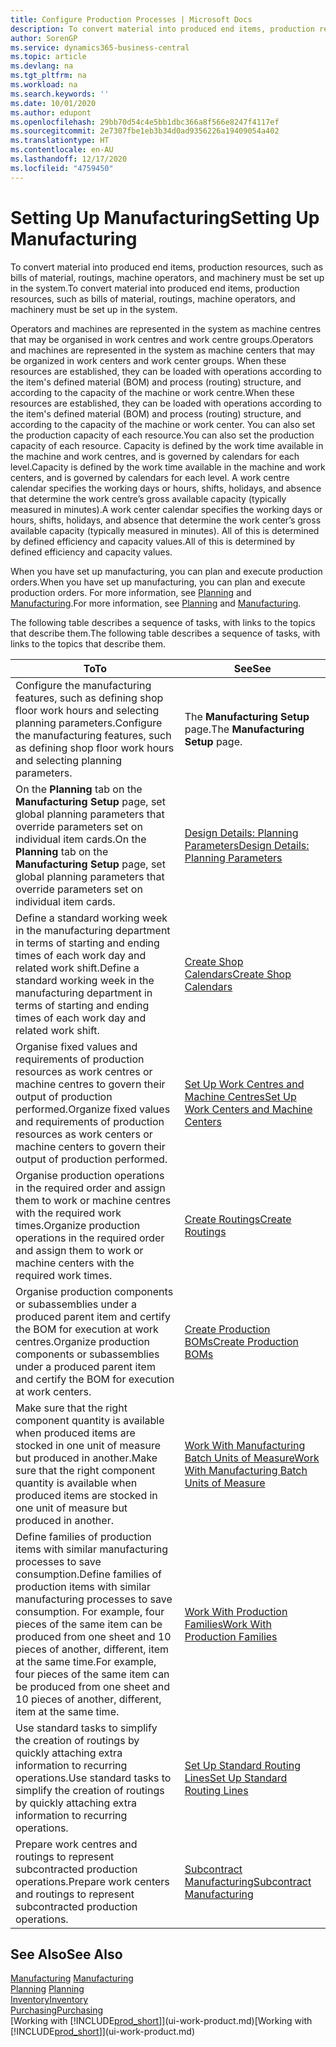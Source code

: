 ```yaml
---
title: Configure Production Processes | Microsoft Docs
description: To convert material into produced end items, production resources, such as bills of material, routings, machine operators, and machinery must be set up in the system.
author: SorenGP
ms.service: dynamics365-business-central
ms.topic: article
ms.devlang: na
ms.tgt_pltfrm: na
ms.workload: na
ms.search.keywords: ''
ms.date: 10/01/2020
ms.author: edupont
ms.openlocfilehash: 29bb70d54c4e5bb1dbc366a8f566e8247f4117ef
ms.sourcegitcommit: 2e7307fbe1eb3b34d0ad9356226a19409054a402
ms.translationtype: HT
ms.contentlocale: en-AU
ms.lasthandoff: 12/17/2020
ms.locfileid: "4759450"
---
```

# <a name="setting-up-manufacturing"></a><span data-ttu-id="23b08-103">Setting Up Manufacturing</span><span class="sxs-lookup"><span data-stu-id="23b08-103">Setting Up Manufacturing</span></span>
<span data-ttu-id="23b08-104">To convert material into produced end items, production resources, such as bills of material, routings, machine operators, and machinery must be set up in the system.</span><span class="sxs-lookup"><span data-stu-id="23b08-104">To convert material into produced end items, production resources, such as bills of material, routings, machine operators, and machinery must be set up in the system.</span></span>

<span data-ttu-id="23b08-105">Operators and machines are represented in the system as machine centres that may be organised in work centres and work centre groups.</span><span class="sxs-lookup"><span data-stu-id="23b08-105">Operators and machines are represented in the system as machine centers that may be organized in work centers and work center groups.</span></span> <span data-ttu-id="23b08-106">When these resources are established, they can be loaded with operations according to the item's defined material (BOM) and process (routing) structure, and according to the capacity of the machine or work centre.</span><span class="sxs-lookup"><span data-stu-id="23b08-106">When these resources are established, they can be loaded with operations according to the item's defined material (BOM) and process (routing) structure, and according to the capacity of the machine or work center.</span></span> <span data-ttu-id="23b08-107">You can also set the production capacity of each resource.</span><span class="sxs-lookup"><span data-stu-id="23b08-107">You can also set the production capacity of each resource.</span></span> <span data-ttu-id="23b08-108">Capacity is defined by the work time available in the machine and work centres, and is governed by calendars for each level.</span><span class="sxs-lookup"><span data-stu-id="23b08-108">Capacity is defined by the work time available in the machine and work centers, and is governed by calendars for each level.</span></span> <span data-ttu-id="23b08-109">A work centre calendar specifies the working days or hours, shifts, holidays, and absence that determine the work centre’s gross available capacity (typically measured in minutes).</span><span class="sxs-lookup"><span data-stu-id="23b08-109">A work center calendar specifies the working days or hours, shifts, holidays, and absence that determine the work center’s gross available capacity (typically measured in minutes).</span></span> <span data-ttu-id="23b08-110">All of this is determined by defined efficiency and capacity values.</span><span class="sxs-lookup"><span data-stu-id="23b08-110">All of this is determined by defined efficiency and capacity values.</span></span>  

<span data-ttu-id="23b08-111">When you have set up manufacturing, you can plan and execute production orders.</span><span class="sxs-lookup"><span data-stu-id="23b08-111">When you have set up manufacturing, you can plan and execute production orders.</span></span> <span data-ttu-id="23b08-112">For more information, see [Planning](production-planning.md) and [Manufacturing](production-manage-manufacturing.md).</span><span class="sxs-lookup"><span data-stu-id="23b08-112">For more information, see [Planning](production-planning.md) and [Manufacturing](production-manage-manufacturing.md).</span></span>  



 <span data-ttu-id="23b08-113">The following table describes a sequence of tasks, with links to the topics that describe them.</span><span class="sxs-lookup"><span data-stu-id="23b08-113">The following table describes a sequence of tasks, with links to the topics that describe them.</span></span>   

|<span data-ttu-id="23b08-114">**To**</span><span class="sxs-lookup"><span data-stu-id="23b08-114">**To**</span></span>|<span data-ttu-id="23b08-115">**See**</span><span class="sxs-lookup"><span data-stu-id="23b08-115">**See**</span></span>|  
|------------|-------------|  
|<span data-ttu-id="23b08-116">Configure the manufacturing features, such as defining shop floor work hours and selecting planning parameters.</span><span class="sxs-lookup"><span data-stu-id="23b08-116">Configure the manufacturing features, such as defining shop floor work hours and selecting planning parameters.</span></span>|<span data-ttu-id="23b08-117">The **Manufacturing Setup** page.</span><span class="sxs-lookup"><span data-stu-id="23b08-117">The **Manufacturing Setup** page.</span></span>|
|<span data-ttu-id="23b08-118">On the **Planning** tab on the **Manufacturing Setup** page, set global planning parameters that override parameters set on individual item cards.</span><span class="sxs-lookup"><span data-stu-id="23b08-118">On the **Planning** tab on the **Manufacturing Setup** page, set global planning parameters that override parameters set on individual item cards.</span></span>|[<span data-ttu-id="23b08-119">Design Details: Planning Parameters</span><span class="sxs-lookup"><span data-stu-id="23b08-119">Design Details: Planning Parameters</span></span>](design-details-planning-parameters.md)|
|<span data-ttu-id="23b08-120">Define a standard working week in the manufacturing department in terms of starting and ending times of each work day and related work shift.</span><span class="sxs-lookup"><span data-stu-id="23b08-120">Define a standard working week in the manufacturing department in terms of starting and ending times of each work day and related work shift.</span></span>|[<span data-ttu-id="23b08-121">Create Shop Calendars</span><span class="sxs-lookup"><span data-stu-id="23b08-121">Create Shop Calendars</span></span>](production-how-to-create-work-center-calendars.md)|  
|<span data-ttu-id="23b08-122">Organise fixed values and requirements of production resources as work centres or machine centres to govern their output of production performed.</span><span class="sxs-lookup"><span data-stu-id="23b08-122">Organize fixed values and requirements of production resources as work centers or machine centers to govern their output of production performed.</span></span>|[<span data-ttu-id="23b08-123">Set Up Work Centres and Machine Centres</span><span class="sxs-lookup"><span data-stu-id="23b08-123">Set Up Work Centers and Machine Centers</span></span>](production-how-to-set-up-work-and-machine-centers.md)|
|<span data-ttu-id="23b08-124">Organise production operations in the required order and assign them to work or machine centres with the required work times.</span><span class="sxs-lookup"><span data-stu-id="23b08-124">Organize production operations in the required order and assign them to work or machine centers with the required work times.</span></span>|[<span data-ttu-id="23b08-125">Create Routings</span><span class="sxs-lookup"><span data-stu-id="23b08-125">Create Routings</span></span>](production-how-to-create-routings.md)|
|<span data-ttu-id="23b08-126">Organise production components or subassemblies under a produced parent item and certify the BOM for execution at work centres.</span><span class="sxs-lookup"><span data-stu-id="23b08-126">Organize production components or subassemblies under a produced parent item and certify the BOM for execution at work centers.</span></span>|[<span data-ttu-id="23b08-127">Create Production BOMs</span><span class="sxs-lookup"><span data-stu-id="23b08-127">Create Production BOMs</span></span>](production-how-to-create-production-boms.md)|
|<span data-ttu-id="23b08-128">Make sure that the right component quantity is available when produced items are stocked in one unit of measure but produced in another.</span><span class="sxs-lookup"><span data-stu-id="23b08-128">Make sure that the right component quantity is available when produced items are stocked in one unit of measure but produced in another.</span></span>|[<span data-ttu-id="23b08-129">Work With Manufacturing Batch Units of Measure</span><span class="sxs-lookup"><span data-stu-id="23b08-129">Work With Manufacturing Batch Units of Measure</span></span>](production-how-to-use-the-manufacturing-batch-unit-of-measure.md)|  
|<span data-ttu-id="23b08-130">Define families of production items with similar manufacturing processes to save consumption.</span><span class="sxs-lookup"><span data-stu-id="23b08-130">Define families of production items with similar manufacturing processes to save consumption.</span></span> <span data-ttu-id="23b08-131">For example, four pieces of the same item can be produced from one sheet and 10 pieces of another, different, item at the same time.</span><span class="sxs-lookup"><span data-stu-id="23b08-131">For example, four pieces of the same item can be produced from one sheet and 10 pieces of another, different, item at the same time.</span></span>|[<span data-ttu-id="23b08-132">Work With Production Families</span><span class="sxs-lookup"><span data-stu-id="23b08-132">Work With Production Families</span></span>](production-how-work-family.md)|
|<span data-ttu-id="23b08-133">Use standard tasks to simplify the creation of routings by quickly attaching extra information to recurring operations.</span><span class="sxs-lookup"><span data-stu-id="23b08-133">Use standard tasks to simplify the creation of routings by quickly attaching extra information to recurring operations.</span></span>|[<span data-ttu-id="23b08-134">Set Up Standard Routing Lines</span><span class="sxs-lookup"><span data-stu-id="23b08-134">Set Up Standard Routing Lines</span></span>](production-how-set-up-standard-routing-lines.md)|  
|<span data-ttu-id="23b08-135">Prepare work centres and routings to represent subcontracted production operations.</span><span class="sxs-lookup"><span data-stu-id="23b08-135">Prepare work centers and routings to represent subcontracted production operations.</span></span>|[<span data-ttu-id="23b08-136">Subcontract Manufacturing</span><span class="sxs-lookup"><span data-stu-id="23b08-136">Subcontract Manufacturing</span></span>](production-how-to-subcontract-manufacturing.md)|  

## <a name="see-also"></a><span data-ttu-id="23b08-137">See Also</span><span class="sxs-lookup"><span data-stu-id="23b08-137">See Also</span></span>
<span data-ttu-id="23b08-138">[Manufacturing](production-manage-manufacturing.md)  </span><span class="sxs-lookup"><span data-stu-id="23b08-138">[Manufacturing](production-manage-manufacturing.md)  </span></span>  
<span data-ttu-id="23b08-139">[Planning](production-planning.md) </span><span class="sxs-lookup"><span data-stu-id="23b08-139">[Planning](production-planning.md) </span></span>  
[<span data-ttu-id="23b08-140">Inventory</span><span class="sxs-lookup"><span data-stu-id="23b08-140">Inventory</span></span>](inventory-manage-inventory.md)  
[<span data-ttu-id="23b08-141">Purchasing</span><span class="sxs-lookup"><span data-stu-id="23b08-141">Purchasing</span></span>](purchasing-manage-purchasing.md)  
<span data-ttu-id="23b08-142">[Working with [!INCLUDE[prod_short](includes/prod_short.md)]](ui-work-product.md)</span><span class="sxs-lookup"><span data-stu-id="23b08-142">[Working with [!INCLUDE[prod_short](includes/prod_short.md)]](ui-work-product.md)</span></span>
